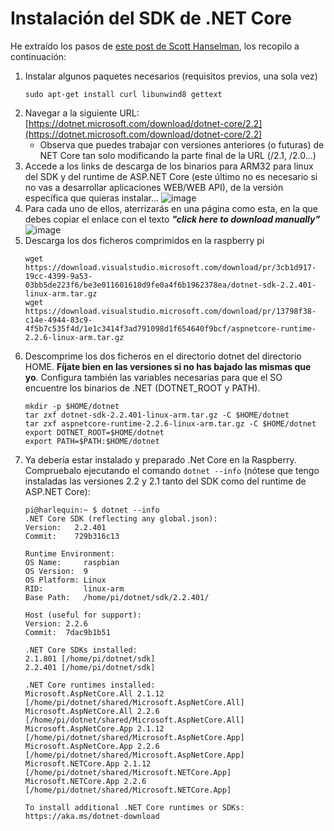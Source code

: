 # Instalación del SDK de .NET Core

He extraído los pasos de [este post de Scott Hanselman](https://www.hanselman.com/blog/InstallingTheNETCore2xSDKOnARaspberryPiAndBlinkingAnLEDWithSystemDeviceGpio.aspx), los recopilo a continuación:

1. Instalar algunos paquetes necesarios (requisitos previos, una sola vez)
    ```
    sudo apt-get install curl libunwind8 gettext
    ```
2. Navegar a la siguiente URL: [https://dotnet.microsoft.com/download/dotnet-core/2.2](https://dotnet.microsoft.com/download/dotnet-core/2.2)
    * Observa que puedes trabajar con versiones anteriores (o futuras) de NET Core tan solo modificando la parte final de la URL (/2.1, /2.0...)
3. Accede a los links de descarga de los binarios para ARM32 para linux del SDK y del runtime de ASP.NET Core (este último no es necesario si no vas a desarrollar aplicaciones WEB/WEB API), de la versión específica que quieras instalar...
    ![image](https://user-images.githubusercontent.com/10654401/63222589-45bb1380-c1aa-11e9-8e8f-d5336754777f.png)
4. Para cada uno de ellos, aterrizarás en una página como esta, en la que debes copiar el enlace con el texto **_"click here to download manually"_**
    ![image](https://user-images.githubusercontent.com/10654401/63222713-8bc4a700-c1ab-11e9-9b4a-1fabd4b21771.png)
5. Descarga los dos ficheros comprimidos en la raspberry pi
    ```
    wget https://download.visualstudio.microsoft.com/download/pr/3cb1d917-19cc-4399-9a53-03bb5de223f6/be3e011601610d9fe0a4f6b1962378ea/dotnet-sdk-2.2.401-linux-arm.tar.gz
    wget https://download.visualstudio.microsoft.com/download/pr/13798f38-c14e-4944-83c9-4f5b7c535f4d/1e1c3414f3ad791098d1f654640f9bcf/aspnetcore-runtime-2.2.6-linux-arm.tar.gz
    ```
6. Descomprime los dos ficheros en el directorio dotnet del directorio HOME. **Fíjate bien en las versiones si no has bajado las mismas que yo**. Configura también las variables necesarias para que el SO encuentre los binarios de .NET (DOTNET_ROOT y PATH).
    ```
    mkdir -p $HOME/dotnet
    tar zxf dotnet-sdk-2.2.401-linux-arm.tar.gz -C $HOME/dotnet
    tar zxf aspnetcore-runtime-2.2.6-linux-arm.tar.gz -C $HOME/dotnet
    export DOTNET_ROOT=$HOME/dotnet 
    export PATH=$PATH:$HOME/dotnet
    ```
7. Ya debería estar instalado y preparado .Net Core en la Raspberry. Compruebalo ejecutando el comando `dotnet --info` (nótese que tengo instaladas las versiones 2.2 y 2.1 tanto del SDK como del runtime de ASP.NET Core):
    ```
    pi@harlequin:~ $ dotnet --info
    .NET Core SDK (reflecting any global.json):
    Version:   2.2.401
    Commit:    729b316c13

    Runtime Environment:
    OS Name:     raspbian
    OS Version:  9
    OS Platform: Linux
    RID:         linux-arm
    Base Path:   /home/pi/dotnet/sdk/2.2.401/

    Host (useful for support):
    Version: 2.2.6
    Commit:  7dac9b1b51

    .NET Core SDKs installed:
    2.1.801 [/home/pi/dotnet/sdk]
    2.2.401 [/home/pi/dotnet/sdk]

    .NET Core runtimes installed:
    Microsoft.AspNetCore.All 2.1.12 [/home/pi/dotnet/shared/Microsoft.AspNetCore.All]
    Microsoft.AspNetCore.All 2.2.6 [/home/pi/dotnet/shared/Microsoft.AspNetCore.All]
    Microsoft.AspNetCore.App 2.1.12 [/home/pi/dotnet/shared/Microsoft.AspNetCore.App]
    Microsoft.AspNetCore.App 2.2.6 [/home/pi/dotnet/shared/Microsoft.AspNetCore.App]
    Microsoft.NETCore.App 2.1.12 [/home/pi/dotnet/shared/Microsoft.NETCore.App]
    Microsoft.NETCore.App 2.2.6 [/home/pi/dotnet/shared/Microsoft.NETCore.App]

    To install additional .NET Core runtimes or SDKs:
    https://aka.ms/dotnet-download
    ```